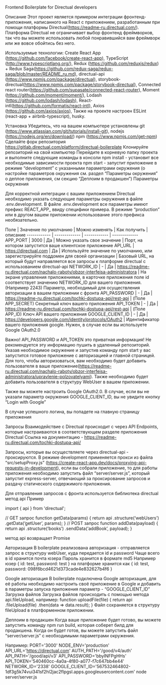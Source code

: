 Frontend Boilerplate for Directual developers

Описание
Этот проект является примером интеграции фронтенд-приложения, написанного на React с приложением, разработанным при помощи платформы Directual(https://readme-ru.directual.com/). Платформа Directual не ограничивает выбор фронтенд фреймворков, так что вы можете использовать любой понравившийся вам фреймворк или же вовсе обойтись без него.

Используемые технологии:
Create React App (https://github.com/facebook/create-react-app),
TypeScript (http://www.typescriptlang.org/),
Redux (https://github.com/reduxjs/redux) + Redux Saga(https://github.com/redux-saga/redux-saga/blob/master/README_ru.md),
directual-api (https://www.npmjs.com/package/directual),
storybook-directual(https://www.npmjs.com/package/storybook-directual),
Connected react router(https://github.com/supasate/connected-react-router),
Moment (https://github.com/moment/moment/),
Lodash (https://github.com/lodash/lodash),
React-intl(https://github.com/formatjs/react-intl),
Axios (https://github.com/axios/axios),
Также на проекте настроен ESLint (react-app + airbnb-typescript), husky.

Установка
Убедитесь, что на вашем компьютере установлены
git (https://www.atlassian.com/git/tutorials/install-git),
nodejs (https://nodejs.org/en/download/)
npm (https://www.npmjs.com/get-npm)
Сделайте форк репозитория https://gitlab.directual.com/platform/directual-boilerplate
Клонируйте репозиторий на свой компьютер
Перейдите в корневую папку проекта и выполните следующие команды в консоли
npm install  - установит все необходимые зависимости проекта
npm start - запустит приложение в режиме “development” с указанными параметрами окружения (о настройке параметров окружения см. раздел “Параметры окружения” о деплое приложения, см секцию “Деплоим в продакшен”)
Параметры окружения

Для корректной интеграции с вашим приложением Directual необходимо указать следующие параметры окружения в файле .env.development. В файле .env.development все параметры имеют префикс REACT_APP_ ввиду специфики примера. В режиме “production” или в другом вашем приложении использование этого префикса необязательно.


Поле | Значение по умолчанию | Можно изменять | Как получить | описание
------------ | ------------- | ------------ | -------------
APP_PORT | 3000 | Да | Можно указать свое значение | Порт, на котором запустится ваше клиентское приложение
API_URL | https://directual.com | Да | Используйте значение по умолчанию, или зарегистрируйте поддомен для своей организации | Базовый URL, на который будут направляется все запросы к платформе directual с использованием directual-api
NETWORK_ID | - | Да | https://readme-ru.directual.com/nachalo-raboty/obzor-interfeisa-administratora | На экране управления приложениями, в карточке приложения поле id соответствует значению NETWORK_ID для вашего приложения. (Например 2243)
Параметр, необходимый для осуществления авторизации в вашем приложении с фронта
API_PASSWORD | - | Да | https://readme-ru.directual.com/tochki-dostupa-api/rest-api | (Поле APP_SECRET) Секретный ключ вашего приложения
API_TOKEN | - | Да | https://readme-ru.directual.com/tochki-dostupa-api/rest-api | (Поле APP_ID) Ключ API вашего приложения
GOOGLE_CLIENT_ID | - | Да | https://developers.google.com/identity/protocols/OAuth2 | Идентификатор вашего приложения google. Нужен, в случае если вы используете Google OAuth2.0

Важно! API_PASSWORD и API_TOKEN это приватная информация! Не рекомендуется эту информацию пушить в удаленный репозиторий.
Указав необходимое окружение и запустив команду npm start у вас запустится готовое приложение с авторизацией и главной страницей.
Для того, чтобы авторизоваться, вам необходимо будет добавить пользователя в ваше приложение(https://readme-ru.directual.com/nachalo-raboty/obzor-interfeisa-administratora/upravlenie-polzovatelyami). Также необходимо будет добавить пользователя в структуру WebUser в вашем приложении.

Также вы можете настроить Google OAuth2.0. В случае, если вы не указали параметр окружения GOOGLE_CLIENT_ID, вы не увидите кнопку “Login with Google”

В случае успешного логина, вы попадете на главную страницу приложения

Запросы
Взаимодействие с Directual происходит с через API Endpoints, которые настраиваются в соответствующем разделе приложения Directual 
Ссылка на документацию - https://readme-ru.directual.com/tochki-dostupa-api/

Запросы, которые вы осуществляете через directual-api - проксируются. В режиме development применяется прокси из файла “src/setupProxy.js” (https://create-react-app.dev/docs/proxying-api-requests-in-development), если вы собрали приложение, то для работы приложения необходимо запустить файл “server/server.js”, который запустит express-server, отвечающий за проксирование запросов и раздачу статического содержимого приложения.

Для отправления запросов с фронта используется библиотека directual метод api
Пример

import { api } from 'directual';

// GET запрос
function getData(params) {
  return api
    .structure(‘webUsers’)
    .getData(‘getUser’, params);
}
// POST запрос
function addData(payload) {
  return api
    .structure(‘books’)
    .sendData(‘addBook’, payload);
}

метод api возвращает Promise

Авторизация
В boilerplate реализована авторизация - отправляется запрос в структуру webUser, куда передается id и password
Чаще всего в id хранится почта юзера
Пароль хранится в формате md5
Например юзер { id: test, password: test } на платформе хранится как { id: test, password: 098f6bcd4621d373cade4e832627b4f6 }

Google авторизация
В boilerplate подключена Google авторизация, для её работы необходимо настроить своё приложение в Google и добавить в параметры запуска приложения параметр - “GOOGLE_CLIENT_ID”
Загрузка файлов
Загрузка файлов происходить с помощью метода api.fileUpload, например:
function uploadFile(file) {
  return api
    .fileUpload(file)
    .then(data => data.result);
}
Файл сохраняется в структуру fileUpload в платформенном приложении.

Деплоим в продакшен
Когда ваше приложение будет готово, вы можете запустить команду npm run build, которая соберет билд для продакшена. Когда он будет готов, вы можете запустить файл “server/server.js” с необходимыми параметрами окружения.

Например:
PORT='3000' NODE_ENV='production' API_URL='https://directual.com' AUTH_PATH='/good/v4/auth' API_PATH='/good/api/v3' API_PASSWORD='bbyINFPgHHs' API_TOKEN='540460cc-4a0a-4f80-a077-f7c647bb4e44' NETWORK_ID='2338' GOOGLE_CLIENT_ID='567532464802-1df3g5k74vui341sf2hl2jac2flpgsl.apps.googleusercontent.com' node server/server.js
